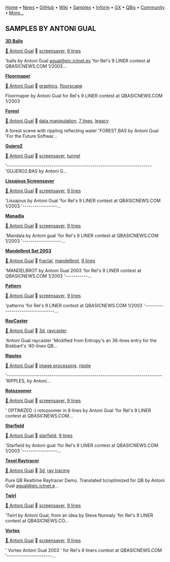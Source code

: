 [Home](https://qb64.com) • [News](../news.md) • [GitHub](https://github.com/QB64Official/qb64) • [Wiki](https://github.com/QB64Official/qb64/wiki) • [Samples](../samples.md) • [Inform](../inform.md) • [GX](../gx.md) • [QBjs](../qbjs.md) • [Community](../community.md) • [More...](../more.md)

## SAMPLES BY ANTONI GUAL

**[3D Balls](3d-balls/index.md)**

[🐝 Antoni Gual](antoni-gual.md) 🔗 [screensaver](screensaver.md), [9 lines](9-lines.md)

'balls by Antoni Gual    agual@eic.ictnet.es 'for Rel's 9 LINER contest at QBASICNEWS.COM  1/2003...

**[Floormaper](floormaper/index.md)**

[🐝 Antoni Gual](antoni-gual.md) 🔗 [graphics](graphics.md), [floorscape](floorscape.md)

Floormaper by Antoni Gual  for Rel's 9 LINER contest at QBASICNEWS.COM  1/2003

**[Forest](forest/index.md)**

[🐝 Antoni Gual](antoni-gual.md) 🔗 [data manipulation](data-manipulation.md), [7 lines](7-lines.md), [legacy](legacy.md)

A forest scene with rippling reflecting water  'FOREST.BAS by Antoni Gual 'For the Future Softwar...

**[Gujero2](gujero2/index.md)**

[🐝 Antoni Gual](antoni-gual.md) 🔗 [screensaver](screensaver.md), [tunnel](tunnel.md)

'----------------------------------------------------------------------- 'GUJERO2.BAS by Antoni G...

**[Lissajous Screensaver](lissajous-screensaver/index.md)**

[🐝 Antoni Gual](antoni-gual.md) 🔗 [screensaver](screensaver.md), [9 lines](9-lines.md)

'Lissajous by Antoni Gual 'for Rel's 9 LINER contest at QBASICNEWS.COM  1/2003 '-----------------...

**[Manadla](manadla/index.md)**

[🐝 Antoni Gual](antoni-gual.md) 🔗 [screensaver](screensaver.md), [9 lines](9-lines.md)

'Mandala by Antoni gual 'for Rel's 9 LINER contest at QBASICNEWS.COM  1/2003 '-------------------...

**[Mandelbrot Set 2003](mandelbrot-set-2003/index.md)**

[🐝 Antoni Gual](antoni-gual.md) 🔗 [fractal](fractal.md), [mandelbrot](mandelbrot.md), [9 lines](9-lines.md)

'MANDELBROT by Antoni Gual 2003 'for Rel's 9 LINER contest at QBASICNEWS.COM  1/2003 '-----------...

**[Pattern](pattern/index.md)**

[🐝 Antoni Gual](antoni-gual.md) 🔗 [screensaver](screensaver.md), [9 lines](9-lines.md)

'patterns 'for Rel's 9 LINER contest at QBASICNEWS.COM  1/2003 '---------------------------------...

**[RayCaster](raycaster/index.md)**

[🐝 Antoni Gual](antoni-gual.md) 🔗 [3d](3d.md), [raycaster](raycaster.md)

'Antoni Gual raycaster 'Modified from Entropy's an 36-lines entry for the Biskbart's '40-lines QB...

**[Ripples](ripples/index.md)**

[🐝 Antoni Gual](antoni-gual.md) 🔗 [image processing](image-processing.md), [ripple](ripple.md)

'---------------------------------------------------------------------------- 'RIPPLES, by Antoni...

**[Rotozoomer](rotozoomer/index.md)**

[🐝 Antoni Gual](antoni-gual.md) 🔗 [screensaver](screensaver.md), [9 lines](9-lines.md)

' OPTIMIZED  :) rotozoomer in 9 lines by Antoni Gual 'for Rel's 9 LINER contest at QBASICNEWS.COM...

**[Starfield](starfield/index.md)**

[🐝 Antoni Gual](antoni-gual.md) 🔗 [starfield](starfield.md), [9 lines](9-lines.md)

'Starfield by Antoni gual 'for Rel's 9 LINER contest at QBASICNEWS.COM  1/2003 '-----------------...

**[Texel Raytracer](texel-raytracer/index.md)**

[🐝 Antoni Gual](antoni-gual.md) 🔗 [3d](3d.md), [ray tracing](ray-tracing.md)

Pure QB Realtime Raytracer Demo. Translated to/optimized for QB by Antoni Gual agual@eic.ictnet.e...

**[Twirl](twirl/index.md)**

[🐝 Antoni Gual](antoni-gual.md) 🔗 [screensaver](screensaver.md), [9 lines](9-lines.md)

'Twirl by Antoni Gual, from an idea  by Steve Nunnaly 'for Rel's 9 LINER contest at QBASICNEWS.CO...

**[Vortex](vortex/index.md)**

[🐝 Antoni Gual](antoni-gual.md) 🔗 [screensaver](screensaver.md), [9 lines](9-lines.md)

' Vortex  Antoni Gual 2003 ' for Rel's 9 liners contest at QBASICNEWS.COM '----------------------...
